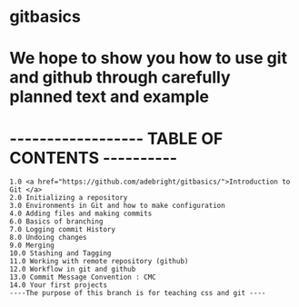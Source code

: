 # gitbasics
# We hope to show you how to use git and github through carefully planned text and example 
# ------------------ TABLE OF CONTENTS ----------
    1.0 <a href="https://github.com/adebright/gitbasics/">Introduction to Git </a>
    2.0 Initializing a repository 
    3.0 Environments in Git and how to make configuration 
    4.0 Adding files and making commits
    6.0 Basics of branching 
    7.0 Logging commit History 
    8.0 Undoing changes 
    9.0 Merging 
    10.0 Stashing and Tagging 
    11.0 Working with remote repository (github)
    12.0 Workflow in git and github
    13.0 Commit Message Convention : CMC
    14.0 Your first projects
    ----The purpose of this branch is for teaching css and git ----
